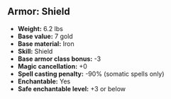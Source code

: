 ## Armor: Shield
- **Weight:** 6.2 lbs
- **Base value:** 7 gold
- **Base material:** Iron
- **Skill:** Shield
- **Base armor class bonus:** -3
- **Magic cancellation:** +0
- **Spell casting penalty:** -90% (somatic spells only)
- **Enchantable:** Yes
- **Safe enchantable level:** +3 or below
